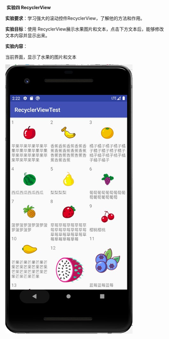 ​                                                             **实验四 RecyclerView**

**实验要求**：学习强大的滚动控件RecyclerView，了解他的方法和作用。

**实验目标**：使用 RecyclerView展示水果图片和文本，点击下方文本后，能够修改文本内容并显示出来。

**实验内容**：

当前界面，显示了水果的图片和文本

![image](https://github.com/syhuang00/2018118152_Android/raw/master/%E5%AE%9E%E9%AA%8C%E5%9B%9B%20RecyclerView/RecyclerView%E7%9A%84%E5%AE%9E%E9%AA%8C%E6%88%AA%E5%9B%BE/2010131.jpg)